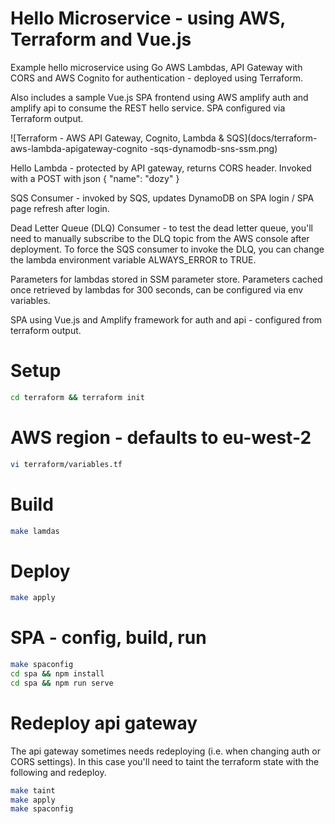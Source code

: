 # Hello Microservice - using AWS, Terraform and Vue.js

Example hello microservice using Go AWS Lambdas, API Gateway with CORS and AWS Cognito for authentication - deployed using Terraform.

Also includes a sample Vue.js SPA frontend using AWS amplify auth and amplify api to consume the REST hello service. SPA configured via Terraform output.

![Terraform - AWS API Gateway, Cognito, Lambda & SQS](docs/terraform-aws-lambda-apigateway-cognito -sqs-dynamodb-sns-ssm.png)


Hello Lambda - protected by API gateway, returns CORS header. Invoked with a POST with json { "name": "dozy" }

SQS Consumer - invoked by SQS, updates DynamoDB on SPA login / SPA page refresh after login.

Dead Letter Queue (DLQ) Consumer - to test the dead letter queue, you'll need to manually subscribe to the DLQ topic from the AWS console after deployment. 
To force the SQS consumer to invoke the DLQ, you can change the lambda environment variable ALWAYS_ERROR to TRUE.

Parameters for lambdas stored in SSM parameter store. Parameters cached once retrieved by lambdas for 300 seconds, can be configured via env variables.

SPA using Vue.js and Amplify framework for auth and api - configured from terraform output.

# Setup
```sh
cd terraform && terraform init
```

# AWS region - defaults to eu-west-2
```sh
vi terraform/variables.tf
```

# Build
```sh
make lamdas
```

# Deploy
```sh
make apply
```

# SPA - config, build, run
```sh
make spaconfig
cd spa && npm install
cd spa && npm run serve
```

# Redeploy api gateway
The api gateway sometimes needs redeploying (i.e. when changing auth or CORS settings). In this case you'll need to taint the terraform state with the following and redeploy.

```sh
make taint
make apply
make spaconfig
```


